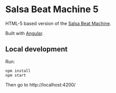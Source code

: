 # Salsa Beat Machine 5

HTML-5 based version of the [Salsa Beat Machine](http://www.salsabeatmachine.org/). 

Built with [Angular](https://angular.io).

## Local development

Run:

    npm install
    npm start

Then go to http://localhost:4200/
